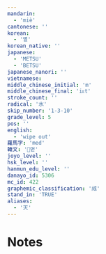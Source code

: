 ```yaml
---
mandarin:
  - 'miè'
cantonese: ''
korean:
  - '멸'
korean_native: ''
japanese:
  - 'METSU'
  - 'BETSU'
japanese_nanori: ''
vietnamese:
middle_chinese_initial: 'm'
middle_chinese_final: 'iᴇt'
stroke_count: ''
radical: '水'
skip_number: '1-3-10'
grade_level: 5
pos: ''
english:
  - 'wipe out'
羅馬字: 'med'
韓文: '먿'
joyo_level: ''
hsk_level: ''
hanmun_edu_level: ''
danayo_id: 5306
mc_id: 422
graphemic_classification: '烕'
stand_in: 'TRUE'
aliases:
  - '灭'
---
```


# Notes
